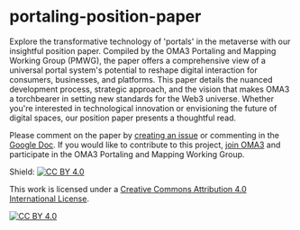 # portaling-position-paper

Explore the transformative technology of 'portals' in the metaverse with our insightful position paper. Compiled by the OMA3 Portaling and Mapping Working Group (PMWG), the paper offers a comprehensive view of a universal portal system's potential to reshape digital interaction for consumers, businesses, and platforms. This paper details the nuanced development process, strategic approach, and the vision that makes OMA3 a torchbearer in setting new standards for the Web3 universe. Whether you're interested in technological innovation or envisioning the future of digital spaces, our position paper presents a thoughtful read.

Please comment on the paper by [creating an issue](https://github.com/oma3dao/portal-position-paper/issues/new) or commenting in the [Google Doc](https://docs.google.com/document/d/13MW6ME6lwXBEnwXFShQPSHtjtGHSsXZBEZPjQkWqRAY/).  If you would like to contribute to this project, [join OMA3](https://www.oma3.org/join) and participate in the OMA3 Portaling and Mapping Working Group.

Shield: [![CC BY 4.0][cc-by-shield]][cc-by]

This work is licensed under a
[Creative Commons Attribution 4.0 International License][cc-by].

[![CC BY 4.0][cc-by-image]][cc-by]

[cc-by]: http://creativecommons.org/licenses/by/4.0/
[cc-by-image]: https://i.creativecommons.org/l/by/4.0/88x31.png
[cc-by-shield]: https://img.shields.io/badge/License-CC%20BY%204.0-lightgrey.svg

